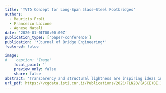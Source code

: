 ```yaml
---
title: 'TVTδ Concept for Long-Span Glass–Steel Footbridges'
authors:
  - Maurizio Froli
  - Francesco Laccone
  - Agnese Natali
date: '2020-01-01T00:00:00Z'
publication_types: ['paper-conference']
publication: '*Journal of Bridge Engineering*'
featured: false

image:
#    caption: 'Image'
    focal_point: ''
    preview_only: false
    share: false
abstract: 'Transparency and structural lightness are inspiring ideas in the design of footbridges. Glass is the most performing transparent material to be used for structural purposes because of its high compressive strength, chemical stability, and absence of fatigue and viscosity phenomena at room temperature. However, its fragility constitutes a challenging limit in structural applications. This research provides and discusses a specific concept named TVTÎ´ (Travi Vitree Tensegrity) for lightweight long-span beam-like footbridges made of structural glass. Hence, two design approaches of fail-safe design (FSD) and damage avoidance design (DAD) are applied to guarantee adequate safety levels and postcracking serviceability, respectively, with low damages on the main components. FSD provides the adoption of structural collaboration between glass and steel. Following DAD, glass is segmented into triangular panels, and reciprocal diffuse prestress is performed by steel tendons. This strategy assures low rehabilitation costs because only collapsed elements should be replaced once failed. At ultimate limit state (ULS), the TVTÎ´ footbridge attains a global ductile behavior in which the yielding of steel tendons occurs before any fragile failure. Such result is achieved through a hierarchic calibration of the chain of failures. In glass panels, which are mostly precompressed, the buckling failure, representing the main risk, is delayed by the mutual stabilization of the panels'' compressed edges with steel clamping. However, because an accidental event may cause a localized or diffuse brittle failure of glass components, the system is designed to maintain a residual load bearing capacity in this scenario. At the serviceability limit state (SLS), the TVTÎ´ footbridge is highly stiffened by the presence of glass panes, partially encased in metallic frames. Crack initiation is delayed by precompression.'
url_pdf: https://vcgdata.isti.cnr.it/Publications/2020/FLN20/(ASCE)BE.1943-5592.0001514low.pdf
---
```

